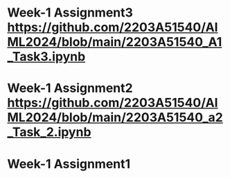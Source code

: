 # Week-1 Assignment3 https://github.com/2203A51540/AIML2024/blob/main/2203A51540_A1_Task3.ipynb
# Week-1 Assignment2 https://github.com/2203A51540/AIML2024/blob/main/2203A51540_a2_Task_2.ipynb
# Week-1 Assignment1 
